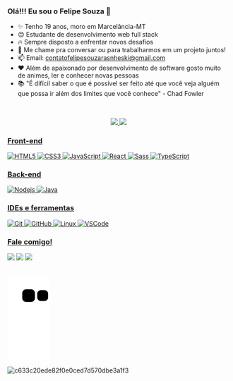 ### Olá!!! Eu sou o Felipe Souza 👋

- ✨ Tenho 19 anos, moro em Marcelância-MT 
- 😊 Estudante de desenvolvimento web full stack
- 🔥 Sempre disposto a enfrentar novos desafios
- 🌱 Me chame pra conversar ou para trabalharmos em um projeto juntos!
- 📫 Email: <a href="mailto:contatofelipesouzarasnheski@gmail.com">contatofelipesouzarasnheski@gmail.com</a>
- ❤️ Além de apaixonado por desenvolvimento de software gosto muito de animes, ler e conhecer novas pessoas
- 📚 "É difícil saber o que é possível ser feito até que você veja alguém que possa ir além dos limites que você conhece" - Chad Fowler  

##
<br>

<div align="center">
  <a href="https://github.com/Felipe-Rasnheski">
    <img height="180em"
      src="https://github-readme-stats.vercel.app/api?username=Felipe-Rasnheski&show_icons=true&theme=dracula&include_all_commits=true&count_private=true" />
    <img height="180em"
      src="https://github-readme-stats.vercel.app/api/top-langs/?username=Felipe-Rasnheski&layout=compact&langs_count=7&theme=dracula" />
</div>
  
### Front-end
![HTML5](https://img.shields.io/badge/-HTML5-E34F26?style=flat-square&logo=html5&logoColor=white)
![CSS3](https://img.shields.io/badge/-CSS3-1572B6?style=flat-square&logo=css3)
![JavaScript](https://img.shields.io/badge/-JavaScript-%23333?style=flat-square&logo=javascript)
![React](https://img.shields.io/badge/-React-007ACC?style=flat-square&logo=React&logoColor=white)
![Sass](https://img.shields.io/badge/-Sass-CC6699?style=flat-square&logo=sass&logoColor=white)
![TypeScript](https://img.shields.io/badge/-TypeScript-%23333?style=flat-square&logo=typescript)
  
### Back-end
![Nodejs](https://img.shields.io/badge/-Nodejs-339933?style=flat-square&logo=Node.js&logoColor=white)
![Java](https://img.shields.io/badge/-Java-007396?style=flat-square&logo=java)

### IDEs e ferramentas
![Git](https://img.shields.io/badge/-Git-black?style=flat-square&logo=git)
![GitHub](https://img.shields.io/badge/-GitHub-181717?style=flat-square&logo=github)
![Linux](https://img.shields.io/badge/-Linux-FCC624?style=flat-square&logo=Linux&logoColor=black)
![VSCode](https://img.shields.io/badge/-VSCode-007ACC?style=flat-square&logo=visual-studio-code&logoColor=white)

### Fale comigo! 
<div>
  <a href="mailto:contatofelipesouzarasnheski@gmail.com"><img
      src="https://img.shields.io/badge/-Gmail-%23333?style=for-the-badge&logo=gmail&logoColor=white"
      target="_blank"></a>
  <a href="https://www.linkedin.com/in/felipe-souza-rasnheski-180123231" target="_blank"><img
      src="https://img.shields.io/badge/-LinkedIn-%230077B5?style=for-the-badge&logo=linkedin&logoColor=white"
      target="_blank"></a>
  <a href="https://instagram.com/felipe_rasnheskii" target="_blank"><img
      src="https://img.shields.io/badge/-Instagram-%23E4405F?style=for-the-badge&logo=instagram&logoColor=white"
      target="_blank"></a>
</div>
  
  ##
  ![Snake animation](https://github.com/Felipe-Rasnheski/Felipe-Rasnheski/blob/output/github-contribution-grid-snake.svg)
  
  ![c633c20ede82f0e0ced7d570dbe3a1f3](https://media3.giphy.com/media/jsoMtBuP1Ahpu/giphy.gif?cid=ecf05e47651n1f0q7apfp1tkf2a16igfhstktypk39uyvxyi&rid=giphy.gif&ct=g)
